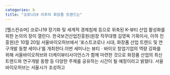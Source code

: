 ```yaml
---
categories: b
title: "코로나19 이후의 화장품 트랜드는"
---
```

[헬스컨슈머] 코로나19 장기화 및 세계적 경제침체 등으로 위축된 K-뷰티 산업 활성화를 위한 논의의 장이 열린다. 한국보건산업진흥원(원장 직무대행 김영옥 기획이사, 이하 진흥원)은 10월 20일 서울바이오허브에서 ‘포스트코로나 시대, 화장품 산업 트렌드 및 연구개발 동향 세미나’를 개최한다.이번 세미나는 뷰티ㆍ바이오 창업기업의 역량 강화를 위해 서울바이오허브와 더케이뷰티사이언스가 함께 마련한 것으로 화장품 산업의 최신 트렌드와 연구개발 동향 등 다양한 주제를 공유하는 시간이 될 예정이라고 밝혔다. 서울바이오허브는 서울시가 조성하고